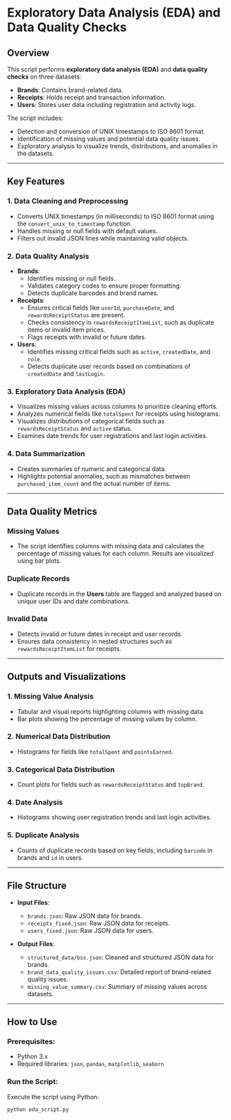 # Exploratory Data Analysis (EDA) and Data Quality Checks

## Overview
This script performs **exploratory data analysis (EDA)** and **data quality checks** on three datasets:
- **Brands**: Contains brand-related data.
- **Receipts**: Holds receipt and transaction information.
- **Users**: Stores user data including registration and activity logs.

The script includes:
- Detection and conversion of UNIX timestamps to ISO 8601 format.
- Identification of missing values and potential data quality issues.
- Exploratory analysis to visualize trends, distributions, and anomalies in the datasets.

---

## Key Features

### 1. **Data Cleaning and Preprocessing**
- Converts UNIX timestamps (in milliseconds) to ISO 8601 format using the `convert_unix_to_timestamp` function.
- Handles missing or null fields with default values.
- Filters out invalid JSON lines while maintaining valid objects.

### 2. **Data Quality Analysis**
- **Brands**:
  - Identifies missing or null fields.
  - Validates category codes to ensure proper formatting.
  - Detects duplicate barcodes and brand names.
- **Receipts**:
  - Ensures critical fields like `userId`, `purchaseDate`, and `rewardsReceiptStatus` are present.
  - Checks consistency in `rewardsReceiptItemList`, such as duplicate items or invalid item prices.
  - Flags receipts with invalid or future dates.
- **Users**:
  - Identifies missing critical fields such as `active`, `createdDate`, and `role`.
  - Detects duplicate user records based on combinations of `createdDate` and `lastLogin`.

### 3. **Exploratory Data Analysis (EDA)**
- Visualizes missing values across columns to prioritize cleaning efforts.
- Analyzes numerical fields like `totalSpent` for receipts using histograms.
- Visualizes distributions of categorical fields such as `rewardsReceiptStatus` and `active` status.
- Examines date trends for user registrations and last login activities.

### 4. **Data Summarization**
- Creates summaries of numeric and categorical data.
- Highlights potential anomalies, such as mismatches between `purchased_item_count` and the actual number of items.

---

## Data Quality Metrics

### Missing Values
- The script identifies columns with missing data and calculates the percentage of missing values for each column. Results are visualized using bar plots.

### Duplicate Records
- Duplicate records in the **Users** table are flagged and analyzed based on unique user IDs and date combinations.

### Invalid Data
- Detects invalid or future dates in receipt and user records.
- Ensures data consistency in nested structures such as `rewardsReceiptItemList` for receipts.

---

## Outputs and Visualizations

### 1. **Missing Value Analysis**
   - Tabular and visual reports highlighting columns with missing data.
   - Bar plots showing the percentage of missing values by column.

### 2. **Numerical Data Distribution**
   - Histograms for fields like `totalSpent` and `pointsEarned`.

### 3. **Categorical Data Distribution**
   - Count plots for fields such as `rewardsReceiptStatus` and `topBrand`.

### 4. **Date Analysis**
   - Histograms showing user registration trends and last login activities.

### 5. **Duplicate Analysis**
   - Counts of duplicate records based on key fields, including `barcode` in brands and `id` in users.

---

## File Structure

- **Input Files**:
  - `brands.json`: Raw JSON data for brands.
  - `receipts_fixed.json`: Raw JSON data for receipts.
  - `users_fixed.json`: Raw JSON data for users.

- **Output Files**:
  - `structured_data/bss.json`: Cleaned and structured JSON data for brands.
  - `brand_data_quality_issues.csv`: Detailed report of brand-related quality issues.
  - `missing_value_summary.csv`: Summary of missing values across datasets.

---

## How to Use

### Prerequisites:
- Python 3.x
- Required libraries: `json`, `pandas`, `matplotlib`, `seaborn`

### Run the Script:
Execute the script using Python:
```bash
python eda_script.py
